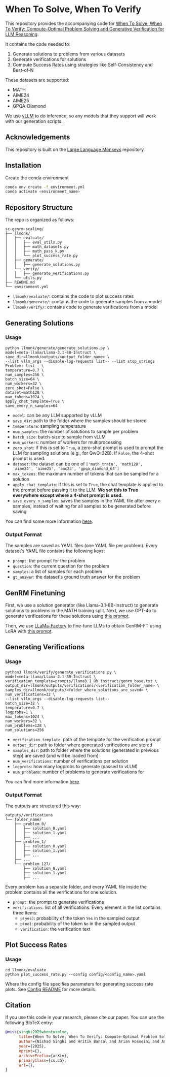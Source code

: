 # When To Solve, When To Verify

This repository provides the accompanying code for [When To Solve, When To Verify: Compute-Optimal Problem Solving and Generative Verification for LLM Reasoning]().

It contains the code needed to:
1. Generate solutions to problems from various datasets
2. Generate verifications for solutions
3. Compute Success Rates using strategies like Self-Consistency and Best-of-N

These datasets are supported:
- MATH
- AIME24
- AIME25
- GPQA-Diamond

We use [vLLM](https://docs.vllm.ai/en/latest/index.html) to do inference, so any models that they support will work with our generation scripts.

## Acknowledgements
This repository is built on the [Large Language Monkeys](https://github.com/ScalingIntelligence/large_language_monkeys/) repository.

## Installation
Create the conda environment

```bash
conda env create -f environment.yml
conda activate <environment_name>
```

## Repository Structure

The repo is organized as follows:

```
sc-genrm-scaling/
├── llmonk/
│   ├── evaluate/
│   │   ├── eval_utils.py
│   │   ├── math_datasets.py
│   │   ├── math_pass_k.py
│   │   └── plot_success_rate.py
│   ├── generate/
│   │   ├── generate_solutions.py
│   └── verify/
│   │   ├── generate_verifications.py
│   └── utils.py
├── README.md
└── environment.yml
```

- `llmonk/evaluate/`: contains the code to plot success rates
- `llmonk/generate/`: contains the code to generate samples from a model
- `llmonk/verify/`: contains code to generate verifications from a model


## Generating Solutions

### Usage 

```
python llmonk/generate/generate_solutions.py \
model=meta-llama/Llama-3.1-8B-Instruct \
save_dir=llmonk/outputs/<output_folder_name> \
--list vllm_args --disable-log-requests list-- --list stop_strings Problem: list-- \
temperature=0.7 \
num_samples=256 \
batch_size=64 \
num_workers=32 \
zero_shot=False \
dataset=math128 \
max_tokens=1024 \
apply_chat_template=True \
save_every_n_samples=64
```

- `model`: can be any LLM supported by vLLM
- `save_dir`: path to the folder where the samples should be stored
- `temperature`: sampling temperature
- `num_samples`: the number of solutions to sample per problem
- `batch_size`: batch-size to sample from vLLM
- `num_workers`: number of workers for multiprocessing
- `zero_shot`: if this is set to `True`, a zero-shot prompt is used to prompt the LLM for sampling solutions (e.g., for QwQ-32B). If `False`, the 4-shot prompt is used.
-  `dataset`: the dataset can be one of `['math_train', 'math128', 'aime24', 'aime25', 'amc23', 'gpqa_diamond_64']`
- `max_tokens`: the maximum number of tokens that can be sampled for a solution
- `apply_chat_template`: if this is set to `True`, the chat template is applied to the prompt before passing it to the LLM. **We set this to True everywhere except where a 4-shot prompt is used**.
- `save_every_n_samples`: saves the samples in the YAML file after every `n` samples, instead of waiting for all samples to be generated before saving

You can find some more information [here](llmonk/generate/README.md).

### Output Format

The samples are saved as YAML files (one YAML file per problem). Every dataset's YAML file contains the following keys:
- `prompt`: the prompt for the problem
- `question`: the current question for the problem
- `samples`: a list of samples for each problem
- `gt_answer`: the dataset's ground truth answer for the problem


## GenRM Finetuning
First, we use a solution generator (like Llama-3.1-8B-Instruct) to generate solutions to problems in the MATH training split. Next, we use GPT-4o to generate verifications for these solutions using [this prompt](llmonk/verify/prompts/training_data_gpt4o.txt).

Then, we use [LLaMa-Factory](https://github.com/hiyouga/LLaMA-Factory) to fine-tune LLMs to obtain GenRM-FT using LoRA with [this prompt](llmonk/verify/prompts/llama3.1_8b_instruct/finetuned.txt).



## Generating Verifications

### Usage

```
python3 llmonk/verify/generate_verifications.py \
model=meta-llama/Llama-3.1-8B-Instruct \
verification_template=prompts/llama3.1_8b_instruct/genrm_base.txt \
output_dir=llmonk/outputs/verifications/<verification_folder_name> \
samples_dir=llmonk/outputs/<folder_where_solutions_are_saved> \
num_verifications=32 \
--list vllm_args --disable-log-requests list-- 
batch_size=32 \
temperature=0.7 \
logprobs=1 \
max_tokens=1024 \
num_workers=32 \
num_problems=128 \
num_solutions=256 
```

- `verification_template`: path of the template for the verification prompt
- `output_dir`: path to folder where generated verifications are stored
- `samples_dir`: path to folder where the solutions (generated in previous step) are saved (and will be loaded from)
- `num_verifications`: number of verifications per solution
- `logprobs`: how many logprobs to generate (passed to vLLM)
-  `num_problems`: number of problems to generate verifications for

You can find more information [here](llmonk/verify/README.md).

### Output Format

The outputs are structured this way:

```
outputs/verifications
└── folder_name/
    ├── problem_0/
    │   ├── solution_0.yaml
    │   ├── solution_1.yaml
    │   ├── ...
    ├── problem_1/
    │   ├── solution_0.yaml
    │   ├── solution_1.yaml
    │   ├── ...
    ├── ...
    └── problem_127/
        ├── solution_0.yaml
        ├── solution_1.yaml
        ├── ...
```

Every problem has a separate folder, and every YAML file inside the problem contains all the verifications for one solution.

- `prompt`: the prompt to generate verifications
- `verifications`: list of all verifications. Every element in the list contains three items: 
  - `p(yes)`: probability of the token `Yes` in the sampled output
  - `p(no)`: probability of the token `No` in the sampled output
  - `verification`: the verification text



## Plot Success Rates

### Usage

```
cd llmonk/evaluate
python plot_success_rate.py --config config/<config_name>.yaml
```

Where the config file specifies parameters for generating success rate plots. See [Config README](llmonk/evaluate/configs/README.md) for more details.


## Citation

If you use this code in your research, please cite our paper. You can use the following BibTeX entry:

```bibtex
@misc{singhi2025whentosolve,
      title={When To Solve, When To Verify: Compute-Optimal Problem Solving and Generative Verification for LLM Reasoning}, 
      author={Nishad Singhi and Hritik Bansal and Arian Hosseini and Aditya Grover and Kai-Wei Chang and Marcus Rohrbach and Anna Rohrbach},
      year={2025},
      eprint={},
      archivePrefix={arXiv},
      primaryClass={cs.LG},
      url={}, 
}
```
